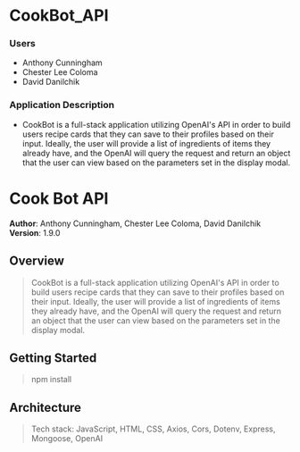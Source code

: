 # CookBot_API

### Users
* Anthony Cunningham
* Chester Lee Coloma
* David Danilchik

### Application Description

* CookBot is a full-stack application utilizing OpenAI's API in order to build users recipe cards that they can save to their profiles based on their input. Ideally, the user will provide a list of ingredients of items they already have, and the OpenAI will query the request and return an object that the user can view based on the parameters set in the display modal.

# Cook Bot API

**Author**: Anthony Cunningham, Chester Lee Coloma, David Danilchik
**Version**: 1.9.0

## Overview
> CookBot is a full-stack application utilizing OpenAI's API in order to build users recipe cards that they can save to their profiles based on their input. Ideally, the user will provide a list of ingredients of items they already have, and the OpenAI will query the request and return an object that the user can view based on the parameters set in the display modal.


## Getting Started
> npm install

## Architecture
> Tech stack: JavaScript, HTML, CSS, Axios, Cors, Dotenv, Express, Mongoose, OpenAI

